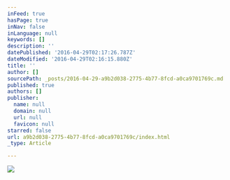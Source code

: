 ```yaml
---
inFeed: true
hasPage: true
inNav: false
inLanguage: null
keywords: []
description: ''
datePublished: '2016-04-29T02:17:26.787Z'
dateModified: '2016-04-29T02:16:15.880Z'
title: ''
author: []
sourcePath: _posts/2016-04-29-a9b2d038-2775-4b77-8fcd-a0ca9701769c.md
published: true
authors: []
publisher:
  name: null
  domain: null
  url: null
  favicon: null
starred: false
url: a9b2d038-2775-4b77-8fcd-a0ca9701769c/index.html
_type: Article

---
```

![](https://the-grid-user-content.s3-us-west-2.amazonaws.com/c0ddb2c6-218e-4c10-8bff-3bd5710c6ebe.png)